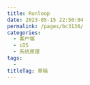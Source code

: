```yaml
---
title: Runloop
date: 2023-05-15 22:50:04
permalink: /pages/bc3136/
categories: 
  - 客户端
  - iOS
  - 系统原理
tags: 
  - 
titleTag: 草稿
---
```

